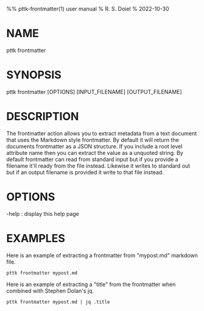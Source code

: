 %% pttk-frontmatter(1) user manual
% R. S. Doiel
% 2022-10-30

# NAME

pttk frontmatter

# SYNOPSIS

pttk frontmatter [OPTIONS] [INPUT_FILENAME] [OUTPUT_FILENAME]

# DESCRIPTION

The frontmatter action allows you to extract metadata from a
text document that uses the Markdown style frontmatter. By default
it will return the documents frontmatter as a JSON structure.
If you include a root level attribute name then you can extract
the value as a unquoted string. By default frontmatter can read
from standard input but if you provide a filename it'll ready
from the file instead. Likewise it writes to standard out but
if an output filename is provided it write to that file instead.

# OPTIONS

-help
: display this help page

# EXAMPLES

Here is an example of extracting a frontmatter from "mypost.md"
markdown file.

~~~
pttk frontmatter mypost.md
~~~

Here is an example of extracting a "title" from the frontmatter
when combined with Stephen Dolan's jq.

~~~
pttk frontmatter mypost.md | jq .title
~~~



